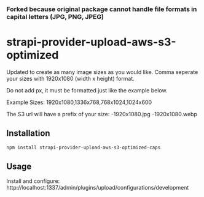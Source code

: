 ### Forked because original package cannot handle file formats in capital letters (JPG, PNG, JPEG)

# strapi-provider-upload-aws-s3-optimized

Updated to create as many image sizes as you would like. Comma seperate your sizes with 1920x1080 (width x height) format.

Do not add px, it must be formatted just like the example below.

Example Sizes:
1920x1080,1336x768,768x1024,1024x600

The S3 url will have a prefix of your size:
-1920x1080.jpg
-1920x1080.webp

## Installation

```bash
npm install strapi-provider-upload-aws-s3-optimized-caps
```

## Usage

Install and configure: http://localhost:1337/admin/plugins/upload/configurations/development

